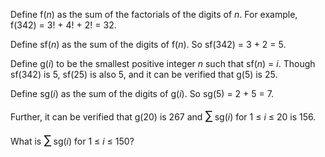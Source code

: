 <p>Define f(<var>n</var>) as the sum of the factorials of the digits of <var>n</var>. For example, f(342) = 3! + 4! + 2! = 32.</p>

<p>Define sf(<var>n</var>) as the sum of the digits of f(<var>n</var>). So sf(342) = 3 + 2 = 5.</p>

<p>Define g(<var>i</var>) to be the smallest positive integer <var>n</var> such that sf(<var>n</var>) = <var>i</var>. Though sf(342) is 5, sf(25) is also 5, and it can be verified that g(5) is 25.</p>

<p>Define sg(<var>i</var>) as the sum of the digits of g(<var>i</var>). So sg(5) = 2 + 5 = 7.</p>

<p>Further, it can be verified that g(20) is 267 and <span style="font-size:larger;"><span style="font-size:larger;">∑</span></span> sg(<var>i</var>) for 1 ≤ <var>i</var> ≤ 20 is 156.</p>

<p>What is <span style="font-size:larger;"><span style="font-size:larger;">∑</span></span> sg(<var>i</var>) for 1 ≤ <var>i</var> ≤ 150?</p>
